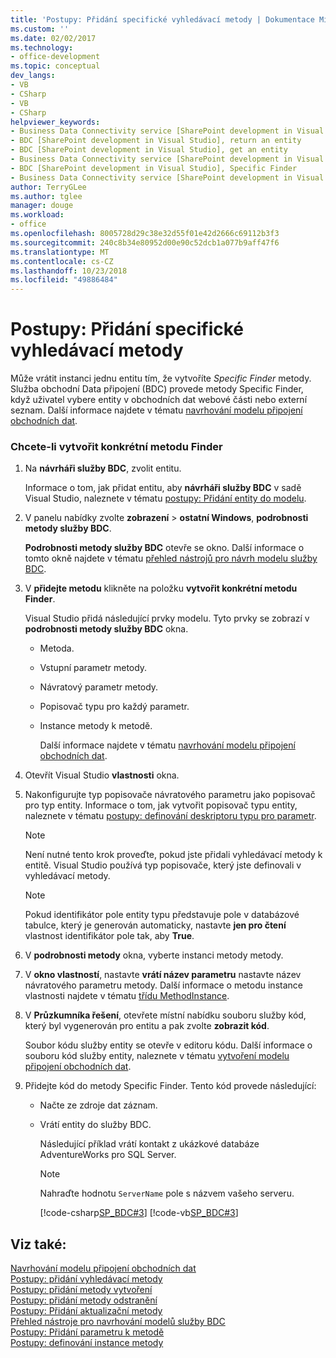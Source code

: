 ```yaml
---
title: 'Postupy: Přidání specifické vyhledávací metody | Dokumentace Microsoftu'
ms.custom: ''
ms.date: 02/02/2017
ms.technology:
- office-development
ms.topic: conceptual
dev_langs:
- VB
- CSharp
- VB
- CSharp
helpviewer_keywords:
- Business Data Connectivity service [SharePoint development in Visual Studio], Specific Finder
- BDC [SharePoint development in Visual Studio], return an entity
- BDC [SharePoint development in Visual Studio], get an entity
- Business Data Connectivity service [SharePoint development in Visual Studio], return an entity
- BDC [SharePoint development in Visual Studio], Specific Finder
- Business Data Connectivity service [SharePoint development in Visual Studio], get an entity
author: TerryGLee
ms.author: tglee
manager: douge
ms.workload:
- office
ms.openlocfilehash: 8005728d29c38e32d55f01e42d2666c69112b3f3
ms.sourcegitcommit: 240c8b34e80952d00e90c52dcb1a077b9aff47f6
ms.translationtype: MT
ms.contentlocale: cs-CZ
ms.lasthandoff: 10/23/2018
ms.locfileid: "49886484"
---
```

# <a name="how-to-add-a-specific-finder-method"></a>Postupy: Přidání specifické vyhledávací metody
  Může vrátit instanci jednu entitu tím, že vytvoříte *Specific Finder* metody. Služba obchodní Data připojení (BDC) provede metody Specific Finder, když uživatel vybere entity v obchodních dat webové části nebo externí seznam. Další informace najdete v tématu [navrhování modelu připojení obchodních dat](../sharepoint/designing-a-business-data-connectivity-model.md).  
  
### <a name="to-create-a-specific-finder-method"></a>Chcete-li vytvořit konkrétní metodu Finder
  
1. Na **návrháři služby BDC**, zvolit entitu.  
  
    Informace o tom, jak přidat entitu, aby **návrháři služby BDC** v sadě Visual Studio, naleznete v tématu [postupy: Přidání entity do modelu](../sharepoint/how-to-add-an-entity-to-a-model.md).  
  
2. V panelu nabídky zvolte **zobrazení** > **ostatní Windows**, **podrobnosti metody služby BDC**.  
  
    **Podrobnosti metody služby BDC** otevře se okno. Další informace o tomto okně najdete v tématu [přehled nástrojů pro návrh modelu služby BDC](../sharepoint/bdc-model-design-tools-overview.md).  
  
3. V **přidejte metodu** klikněte na položku **vytvořit konkrétní metodu Finder**.  
  
    Visual Studio přidá následující prvky modelu. Tyto prvky se zobrazí v **podrobnosti metody služby BDC** okna.  
  
   - Metoda.  
  
   - Vstupní parametr metody.  
  
   - Návratový parametr metody.  
  
   - Popisovač typu pro každý parametr.  
  
   - Instance metody k metodě.  
  
     Další informace najdete v tématu [navrhování modelu připojení obchodních dat](../sharepoint/designing-a-business-data-connectivity-model.md).  
  
4. Otevřít Visual Studio **vlastnosti** okna.  
  
5. Nakonfigurujte typ popisovače návratového parametru jako popisovač pro typ entity. Informace o tom, jak vytvořit popisovač typu entity, naleznete v tématu [postupy: definování deskriptoru typu pro parametr](../sharepoint/how-to-define-the-type-descriptor-of-a-parameter.md).  
  
   > [!NOTE]  
   >  Není nutné tento krok proveďte, pokud jste přidali vyhledávací metody k entitě. Visual Studio používá typ popisovače, který jste definovali v vyhledávací metody.  
  
   > [!NOTE]  
   >  Pokud identifikátor pole entity typu představuje pole v databázové tabulce, který je generován automaticky, nastavte **jen pro čtení** vlastnost identifikátor pole tak, aby **True**.  
  
6. V **podrobnosti metody** okna, vyberte instanci metody metody.  
  
7. V **okno vlastností**, nastavte **vrátí název parametru** nastavte název návratového parametru metody. Další informace o metodu instance vlastnosti najdete v tématu [třídu MethodInstance](http://go.microsoft.com/fwlink/?LinkID=169282).  
  
8. V **Průzkumníka řešení**, otevřete místní nabídku souboru služby kód, který byl vygenerován pro entitu a pak zvolte **zobrazit kód**.  
  
    Soubor kódu služby entity se otevře v editoru kódu. Další informace o souboru kód služby entity, naleznete v tématu [vytvoření modelu připojení obchodních dat](../sharepoint/creating-a-business-data-connectivity-model.md).  
  
9. Přidejte kód do metody Specific Finder. Tento kód provede následující:  
  
   - Načte ze zdroje dat záznam.  
  
   - Vrátí entity do služby BDC.  
  
     Následující příklad vrátí kontakt z ukázkové databáze AdventureWorks pro SQL Server.  
  
     > [!NOTE]  
     >  Nahraďte hodnotu `ServerName` pole s názvem vašeho serveru.  
  
     [!code-csharp[SP_BDC#3](../sharepoint/codesnippet/CSharp/SP_BDC/bdcmodel1/contactservice.cs#3)]
     [!code-vb[SP_BDC#3](../sharepoint/codesnippet/VisualBasic/sp_bdc/bdcmodel1/contactservice.vb#3)]  
  
## <a name="see-also"></a>Viz také:
 [Navrhování modelu připojení obchodních dat](../sharepoint/designing-a-business-data-connectivity-model.md)   
 [Postupy: přidání vyhledávací metody](../sharepoint/how-to-add-a-finder-method.md)   
 [Postupy: přidání metody vytvoření](../sharepoint/how-to-add-a-creator-method.md)   
 [Postupy: přidání metody odstranění](../sharepoint/how-to-add-a-deleter-method.md)   
 [Postupy: Přidání aktualizační metody](../sharepoint/how-to-add-an-updater-method.md)   
 [Přehled nástroje pro navrhování modelů služby BDC](../sharepoint/bdc-model-design-tools-overview.md)   
 [Postupy: Přidání parametru k metodě](../sharepoint/how-to-add-a-parameter-to-a-method.md)   
 [Postupy: definování instance metody](../sharepoint/how-to-define-a-method-instance.md)  
  
